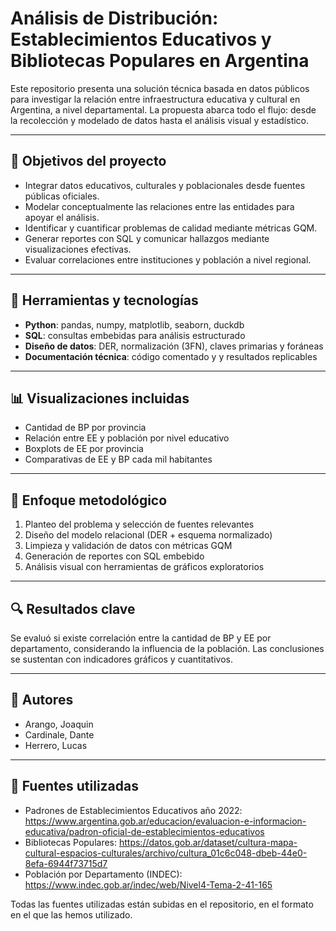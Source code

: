 # Análisis de Distribución: Establecimientos Educativos y Bibliotecas Populares en Argentina

Este repositorio presenta una solución técnica basada en datos públicos para investigar la relación entre infraestructura educativa y cultural en Argentina, a nivel departamental. La propuesta abarca todo el flujo: desde la recolección y modelado de datos hasta el análisis visual y estadístico.

---

## 🎯 Objetivos del proyecto

- Integrar datos educativos, culturales y poblacionales desde fuentes públicas oficiales.
- Modelar conceptualmente las relaciones entre las entidades para apoyar el análisis.
- Identificar y cuantificar problemas de calidad mediante métricas GQM.
- Generar reportes con SQL y comunicar hallazgos mediante visualizaciones efectivas.
- Evaluar correlaciones entre instituciones y población a nivel regional.

---

## 🧰 Herramientas y tecnologías

- **Python**: pandas, numpy, matplotlib, seaborn, duckdb
- **SQL**: consultas embebidas para análisis estructurado
- **Diseño de datos**: DER, normalización (3FN), claves primarias y foráneas
- **Documentación técnica**: código comentado y y resultados replicables

---

## 📊 Visualizaciones incluidas

- Cantidad de BP por provincia
- Relación entre EE y población por nivel educativo
- Boxplots de EE por provincia
- Comparativas de EE y BP cada mil habitantes

---

## 🧠 Enfoque metodológico

1. Planteo del problema y selección de fuentes relevantes
2. Diseño del modelo relacional (DER + esquema normalizado)
3. Limpieza y validación de datos con métricas GQM
4. Generación de reportes con SQL embebido
5. Análisis visual con herramientas de gráficos exploratorios

---

## 🔍 Resultados clave
Se evaluó si existe correlación entre la cantidad de BP y EE por departamento, considerando la influencia de la población. Las conclusiones se sustentan con indicadores gráficos y cuantitativos.

---

## 👥 Autores
- Arango, Joaquin
- Cardinale, Dante
- Herrero, Lucas

---

## 🔗 Fuentes utilizadas
- Padrones de Establecimientos Educativos año 2022: https://www.argentina.gob.ar/educacion/evaluacion-e-informacion-educativa/padron-oficial-de-establecimientos-educativos
- Bibliotecas Populares:  https://datos.gob.ar/dataset/cultura-mapa-cultural-espacios-culturales/archivo/cultura_01c6c048-dbeb-44e0-8efa-6944f73715d7
- Población por Departamento (INDEC): https://www.indec.gob.ar/indec/web/Nivel4-Tema-2-41-165

Todas las fuentes utilizadas están subidas en el repositorio, en el formato en el que las hemos utilizado.
